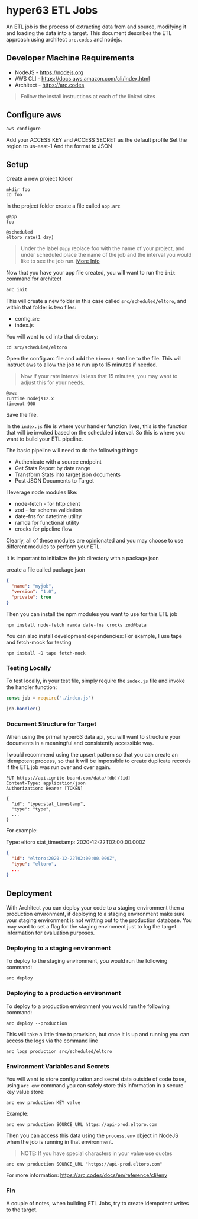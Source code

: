 # hyper63 ETL Jobs

An ETL job is the process of extracting data from and source, modifying it and loading the data into a target. 
This document describes the ETL approach using architect `arc.codes` and nodejs.

## Developer Machine Requirements

* NodeJS - https://nodejs.org 
* AWS CLI - https://docs.aws.amazon.com/cli/index.html
* Architect - https://arc.codes

> Follow the install instructions at each of the linked sites

## Configure aws

```
aws configure
```

Add your ACCESS KEY and ACCESS SECRET as the default profile
Set the region to us-east-1
And the format to JSON

## Setup

Create a new project folder

```
mkdir foo
cd foo
```

In the project folder create a file called `app.arc`

```
@app
foo

@scheduled
eltoro rate(1 day)
```

> Under the label `@app` replace foo with the name of your project, and under scheduled place the name 
of the job and the interval you would like to see the job run. [More Info](https://arc.codes)

Now that you have your app file created, you will want to run the `init` command for architect

``` sh
arc init
```

This will create a new folder in this case called `src/scheduled/eltoro`, and within that folder is two files:

* config.arc
* index.js

You will want to cd into that directory:

```
cd src/scheduled/eltoro
```

Open the config.arc file and add the `timeout 900` line to the file. This will instruct aws to allow 
the job to run up to 15 minutes if needed. 

> Now if your rate interval is less that 15 minutes, you may want to adjust this for your needs.

```
@aws
runtime nodejs12.x
timeout 900
```

Save the file.

In the `index.js` file is where your handler function lives, this is the function that will be invoked
based on the scheduled interval. So this is where you want to build your ETL pipeline.

The basic pipeline will need to do the following things:

* Authenicate with a source endpoint
* Get Stats Report by date range
* Transform Stats into target json documents
* Post JSON Documents to Target

I leverage node modules like:

* node-fetch - for http client
* zod - for schema validation
* date-fns for datetime utility
* ramda for functional utility
* crocks for pipeline flow

Clearly, all of these modules are opinionated and you may choose to use different modules to perform your ETL.

It is important to initialize the job directory with a package.json

create a file called package.json

``` json
{
  "name": "myjob",
  "version": "1.0",
  "private": true
}
```

Then you can install the npm modules you want to use for this ETL job

```
npm install node-fetch ramda date-fns crocks zod@beta
```

You can also install development dependencies: For example, I use tape and fetch-mock for testing

```
npm install -D tape fetch-mock
```

### Testing Locally

To test locally, in your test file, simply require the `index.js` file and invoke the handler function:

``` js
const job = require('./index.js')

job.handler()
```

### Document Structure for Target

When using the primal hyper63 data api, you will want to structure your documents in a meaningful and consistently accessible 
way.

I would recommend using the upsert pattern so that you can create an idempotent process, so that it will be impossible to
create duplicate records if the ETL job was run over and over again.

```
PUT https://api.ignite-board.com/data/[db]/[id]
Content-Type: application/json
Authorization: Bearer [TOKEN]

{
  "id": "type:stat_timestamp",
  "type": "type",
  ...
}
```

For example:

Type: eltoro
stat_timestamp: 2020-12-22T02:00:00.000Z

``` json
{
  "id": "eltoro:2020-12-22T02:00:00.000Z",
  "type": "eltoro",
  ...
}
```

## Deployment 

With Architect you can deploy your code to a staging environment then a production environment, if deploying to a 
staging environment make sure your staging environment is not writting out to the production database. You may 
want to set a flag for the staging enviroment just to log the target information for evaluation purposes.

### Deploying to a staging environment

To deploy to the staging environment, you would run the following command:

```
arc deploy
```

### Deploying to a production environment

To deploy to a production environment you would run the following command:

```
arc deploy --production
```

This will take a little time to provision, but once it is up and running you can access the logs via the command line

```
arc logs production src/scheduled/eltoro
```

### Environment Variables and Secrets

You will want to store configuration and secret data outside of code base, using `arc env` command you can safely 
store this information in a secure key value store:

```
arc env production KEY value
```

Example:

```
arc env production SOURCE_URL https://api-prod.eltoro.com
```

Then you can access this data using the `process.env` object in NodeJS when the job is running in that environment.

> NOTE: If you have special characters in your value use quotes

```
arc env production SOURCE_URL "https://api-prod.eltoro.com"
```

For more information: https://arc.codes/docs/en/reference/cli/env




### Fin

A couple of notes, when building ETL Jobs, try to create idempotent writes to the target.


